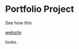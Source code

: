 # Portfolio Project

See how this 

<a href="https://blatko1.github.io/html-portfolio-project/" target="_blank">website</a>



looks.
